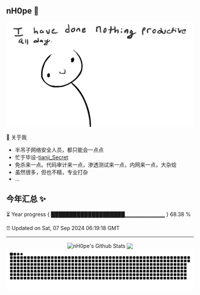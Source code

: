 
## nH0pe  👋
<p align="center"><img src="https://github.com/guxiatongxue/guxiatongxue/blob/main/gif/RThN0hOS2GO4M.gif" /></p>

🌱 关于我
- 半吊子网络安全人员，都只能会一点点
- 忙于毕设-[tianji_Secret](https://github.com/guxiatongxue/tianji_Secret)
- 免杀来一点。代码审计来一点，渗透测试来一点，内网来一点，大杂烩
- 虽然很多，但也不精，专业打杂
- ...
</a>


## 今年汇总 ✨

⏳ Year progress { ████████████████████▁▁▁▁▁▁▁▁▁▁ } 68.38 %

⏰ Updated on Sat, 07 Sep 2024 06:19:18 GMT

---
<p align="center">
<img align="center" src="https://github-readme-stats-six-plum-27.vercel.app/api?username=guxiatongxue&show_icons=true&count_private=true&include_all_commits=true&line_height=21" alt="nH0pe's Github Stats" />
<img align="center" src="https://github-readme-stats-six-plum-27.vercel.app/api/top-langs/?username=guxiatongxue&hide_langs_below=1&theme=default&line_height=27&layout=compact" />
<picture>
<source media="(prefers-color-scheme: dark)" srcset="https://raw.githubusercontent.com/guxiatongxue/guxiatongxue/output/github-contribution-grid-snake-dark.svg">
<source media="(prefers-color-scheme: light)" srcset="https://raw.githubusercontent.com/guxiatongxue/guxiatongxue/output/github-contribution-grid-snake.svg">
<img alt="github contribution grid snake animation" src="https://raw.githubusercontent.com/guxiatongxue/guxiatongxue/output/github-contribution-grid-snake.svg">
</picture>
</p>

